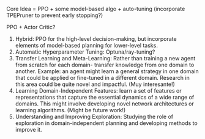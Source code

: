 
Core Idea = PPO + some model-based algo + auto-tuning (incorporate TPEPruner to prevent early stopping?)

PPO + Actor Critic?


1. Hybrid: PPO for the high-level decision-making, but incorporate elements of model-based planning for lower-level tasks.
2. Automatic Hyperparameter Tuning: Optuna/ray-tuning?
3. Transfer Learning and Meta-Learning: Rather than training a new agent from scratch for each domain- transfer knowledge from one domain to another. Example: an agent might learn a general strategy in one domain that could be applied or fine-tuned in a different domain. Research in this area could be quite novel and impactful. (Muy interesante!)
4. Learning Domain-Independent Features: learn a set of features or representations that capture the essential dynamics of a wide range of domains. This might involve developing novel network architectures or learning algorithms. (Might be future work!)
5. Understanding and Improving Exploration: Studying the role of exploration in domain-independent planning and developing methods to improve it.

